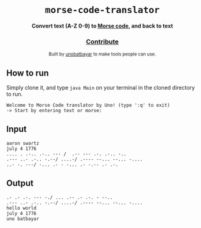 <div align="center">
  <h1><code>morse-code-translator</code></h1>

  <strong>Convert text (A-Z 0-9) to <a href="https://en.wikipedia.org/wiki/Morse_code">Morse code</a>, and back to text </strong>

<h3>
    <a href="https://github.com/unobatbayar/morse-code-translator/pull/new/master">Contribute</a>
  </h3>

  <sub> Built by <a href="https://unobatbayar.github.io">unobatbayar</a> to make tools people can use.</sub>
</div>

## How to run
Simply clone it, and type `java Main` on your terminal in the cloned directory to run.

    Welcome to Morse Code translator by Uno! (type ':q' to exit)
    -> Start by entering text or morse:
 
## Input 
    aaron swartz
    july 4 1776
    .... . .-.. .-.. --- /  .-- --- .-. .-.. -..
    .--- ..- .-.. -.--/ ....-/ .---- --... --... -....
    ..- -. ---/ -... .- - -... .- -.-- .- .-.
  
## Output
    .- .- .-. --- -./ ... .-- .- .-. - --..
    .--- ..- .-.. -.--/ ....-/ .---- --... --... -....
    hello world
    july 4 1776
    uno batbayar
